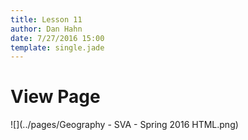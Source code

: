```yaml
---
title: Lesson 11
author: Dan Hahn
date: 7/27/2016 15:00
template: single.jade
---
```


# View Page

![](../pages/Geography - SVA - Spring 2016 HTML.png)
